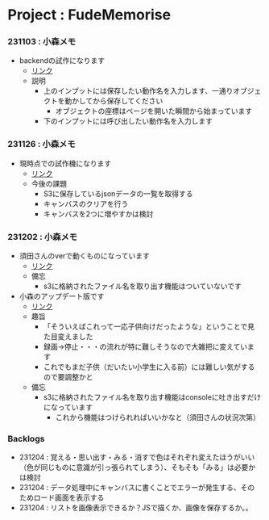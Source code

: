 # Project : FudeMemorise

### 231103 : 小森メモ
* backendの試作になります
    * [リンク](https://akira-c-k.github.io/cs_product.io/pj_test.html)
    * 説明
        * 上のインプットには保存したい動作名を入力します、一通りオブジェクトを動かしてから保存してください
            * オブジェクトの座標はページを開いた瞬間から始まっています
        * 下のインプットには呼び出したい動作名を入力します

### 231126 : 小森メモ
* 現時点での試作機になります
    * [リンク](https://akira-c-k.github.io/cs_product.io/drawing_v3.html)
    * 今後の課題
        * S3に保存しているjsonデータの一覧を取得する
        * キャンバスのクリアを行う
        * キャンバスを2つに増やすかは検討

### 231202 : 小森メモ
* 須田さんのverで動くものになっています
    * [リンク](https://akira-c-k.github.io/cs_product.io/drawing_231202.html)
    * 備忘
        * s3に格納されたファイル名を取り出す機能はついていないです
* 小森のアップデート版です
    * [リンク](https://akira-c-k.github.io/cs_product.io/fe.html)
    * 趣旨
        * 「そういえばこれって一応子供向けだったような」ということで見た目変えました
        * 録画->停止・・・の流れが特に難しそうなので大雑把に変えています
        * これでもまだ子供（だいたい小学生に入る前）には難しい気がするので要調整かと
    * 備忘
        * s3に格納されたファイル名を取り出す機能はconsoleに吐き出すだけになっています
            * これから機能はつけられればいいかなと（須田さんの状況次第）
         
### Backlogs
* 231204 : 覚える・思い出す・みる・消すで色はそれぞれ変えたほうがいい（色が同じものに意識が引っ張られてしまう）、そもそも「みる」は必要かは検討
* 231204 : データ処理中にキャンバスに書くことでエラーが発生する、そのためロード画面を表示する
* 231204 : リストを画像表示できるか？JSで描くか、画像を保存するか。。
